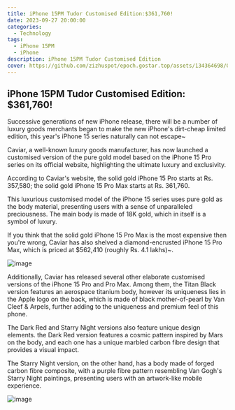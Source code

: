 ```yaml
---
title: iPhone 15PM Tudor Customised Edition:$361,760!
date: 2023-09-27 20:00:00
categories:
  - Technology
tags:
  - iPhone 15PM
  - iPhone
description: iPhone 15PM Tudor Customised Edition
cover: https://github.com/zizhuspot/epoch.gostar.top/assets/134364698/0b8a32e1-f88c-4383-bab2-002344459d87
---
```


## iPhone 15PM Tudor Customised Edition: $361,760!

Successive generations of new iPhone release, there will be a number of luxury goods merchants began to make the new iPhone's dirt-cheap limited edition, this year's iPhone 15 series naturally can not escape~

Caviar, a well-known luxury goods manufacturer, has now launched a customised version of the pure gold model based on the iPhone 15 Pro series on its official website, highlighting the ultimate luxury and exclusivity.

According to Caviar's website, the solid gold iPhone 15 Pro starts at Rs. 357,580; the solid gold iPhone 15 Pro Max starts at Rs. 361,760.

This luxurious customised model of the iPhone 15 series uses pure gold as the body material, presenting users with a sense of unparalleled preciousness. The main body is made of 18K gold, which in itself is a symbol of luxury.

If you think that the solid gold iPhone 15 Pro Max is the most expensive then you're wrong, Caviar has also shelved a diamond-encrusted iPhone 15 Pro Max, which is priced at $562,410 (roughly Rs. 4.1 lakhs)~.

![image](https://github.com/zizhuspot/epoch.gostar.top/assets/134364698/545ee71e-a742-49f0-a147-5de1b6a3dc40)

Additionally, Caviar has released several other elaborate customised versions of the iPhone 15 Pro and Pro Max. Among them, the Titan Black version features an aerospace titanium body, however its uniqueness lies in the Apple logo on the back, which is made of black mother-of-pearl by Van Cleef & Arpels, further adding to the uniqueness and premium feel of this phone.

The Dark Red and Starry Night versions also feature unique design elements. the Dark Red version features a cosmic pattern inspired by Mars on the body, and each one has a unique marbled carbon fibre design that provides a visual impact.

The Starry Night version, on the other hand, has a body made of forged carbon fibre composite, with a purple fibre pattern resembling Van Gogh's Starry Night paintings, presenting users with an artwork-like mobile experience.

![image](https://github.com/zizhuspot/epoch.gostar.top/assets/134364698/8bf0c76f-cb9e-4729-9e23-2c87db7d23ec)
